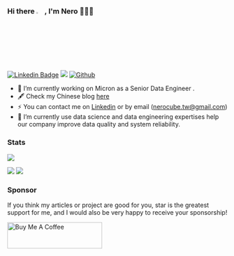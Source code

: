 ### Hi there <a href="https://www.gautamkrishnar.com/"><img src="https://media.giphy.com/media/hvRJCLFzcasrR4ia7z/giphy.gif" width="3%"></a> , I'm Nero 👨🏻‍💻 

[![Linkedin Badge](https://img.shields.io/badge/NeroChen-blue?style=flat&logo=Linkedin&logoColor=white)](https://www.linkedin.com/in/nero-chen-6508b7155) 
<img src="https://komarev.com/ghpvc/?username=NeroCube&label=Profile%20views&color=61dafb&style=flat"/> 
[![Github](https://img.shields.io/github/followers/NeroCube?label=Follow&style=social)](https://github.com/NeroCube)

- 🔭 I’m currently working on Micron as a Senior Data Engineer .
- 🖋 Check my Chinese blog [here](https://nerocube.github.io/) 
- ⚡  You can contact me on [Linkedin](https://www.linkedin.com/in/nero-chen-6508b7155/) or by email (nerocube.tw@gmail.com)
- 🌱 I’m currently use data science and data engineering expertises help our company improve data quality and system reliability.

### Stats
![](https://github-profile-summary-cards.vercel.app/api/cards/profile-details?username=NeroCube&theme=nord_dark)

![](https://github-profile-summary-cards.vercel.app/api/cards/repos-per-language?username=NeroCube&theme=nord_dark)
![](https://github-profile-summary-cards.vercel.app/api/cards/stats?username=NeroCube&theme=nord_dark)
<!-- ![Leetcode Stats](https://leetcode.card.workers.dev/?username=NeroCube&theme=auto) -->

### Sponsor

If you think my articles or project are good for you, star is the greatest support for me, and I would also be very happy to receive your sponsorship!

<a href="https://www.buymeacoffee.com/nerocube" target="_blank"><img src="https://cdn.buymeacoffee.com/buttons/v2/default-yellow.png" alt="Buy Me A Coffee" style="height: 60px !important;width: 217px !important;" ></a>

<!--
**NeroCube/nerocube** is a ✨ _special_ ✨ repository because its `README.md` (this file) appears on your GitHub profile.

Here are some ideas to get you started:

- 🔭 I’m currently working on ...
- 🌱 I’m currently learning ...
- 👯 I’m looking to collaborate on ...
- 🤔 I’m looking for help with ...
- 💬 Ask me about ...
- 📫 How to reach me: ...
- 😄 Pronouns: ...
- ⚡ Fun fact: ...
-->
